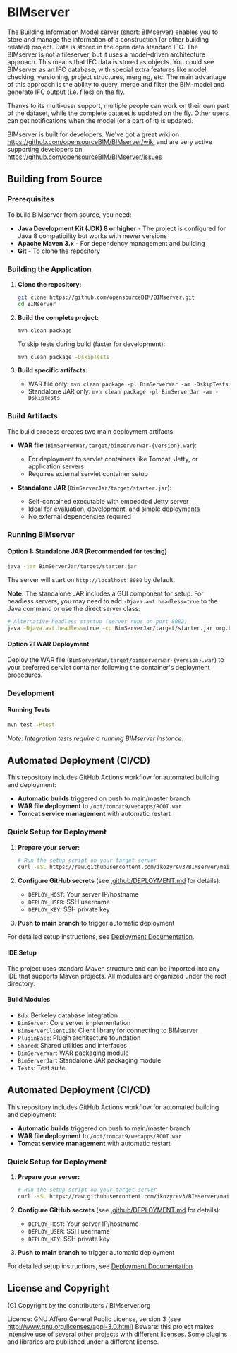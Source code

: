 BIMserver
=========

The Building Information Model server (short: BIMserver) enables you to store and manage the information of a construction (or other building related) project. Data is stored in the open data standard IFC. The BIMserver is not a fileserver, but it uses a model-driven architecture approach. This means that IFC data is stored as objects. You could see BIMserver as an IFC database, with special extra features like model checking, versioning, project structures, merging, etc. The main advantage of this approach is the ability to query, merge and filter the BIM-model and generate IFC output (i.e. files) on the fly.

Thanks to its multi-user support, multiple people can work on their own part of the dataset, while the complete dataset is updated on the fly. Other users can get notifications when the model (or a part of it) is updated. 

BIMserver is built for developers. We've got a great wiki on https://github.com/opensourceBIM/BIMserver/wiki and are very active supporting developers on https://github.com/opensourceBIM/BIMserver/issues 

## Building from Source

### Prerequisites

To build BIMserver from source, you need:

- **Java Development Kit (JDK) 8 or higher** - The project is configured for Java 8 compatibility but works with newer versions
- **Apache Maven 3.x** - For dependency management and building
- **Git** - To clone the repository

### Building the Application

1. **Clone the repository:**
   ```bash
   git clone https://github.com/opensourceBIM/BIMserver.git
   cd BIMserver
   ```

2. **Build the complete project:**
   ```bash
   mvn clean package
   ```

   To skip tests during build (faster for development):
   ```bash
   mvn clean package -DskipTests
   ```

3. **Build specific artifacts:**
   - WAR file only: `mvn clean package -pl BimServerWar -am -DskipTests`
   - Standalone JAR only: `mvn clean package -pl BimServerJar -am -DskipTests`

### Build Artifacts

The build process creates two main deployment artifacts:

- **WAR file** (`BimServerWar/target/bimserverwar-{version}.war`): 
  - For deployment to servlet containers like Tomcat, Jetty, or application servers
  - Requires external servlet container setup

- **Standalone JAR** (`BimServerJar/target/starter.jar`):
  - Self-contained executable with embedded Jetty server
  - Ideal for evaluation, development, and simple deployments
  - No external dependencies required

### Running BIMserver

#### Option 1: Standalone JAR (Recommended for testing)
```bash
java -jar BimServerJar/target/starter.jar
```

The server will start on `http://localhost:8080` by default.

**Note:** The standalone JAR includes a GUI component for setup. For headless servers, you may need to add `-Djava.awt.headless=true` to the Java command or use the direct server class:

```bash
# Alternative headless startup (server runs on port 8082)
java -Djava.awt.headless=true -cp BimServerJar/target/starter.jar org.bimserver.JarBimServer
```

#### Option 2: WAR Deployment
Deploy the WAR file (`BimServerWar/target/bimserverwar-{version}.war`) to your preferred servlet container following the container's deployment procedures.

### Development

#### Running Tests
```bash
mvn test -Ptest
```
*Note: Integration tests require a running BIMserver instance.*

## Automated Deployment (CI/CD)

This repository includes GitHub Actions workflow for automated building and deployment:

- **Automatic builds** triggered on push to main/master branch
- **WAR file deployment** to `/opt/tomcat9/webapps/ROOT.war`
- **Tomcat service management** with automatic restart

### Quick Setup for Deployment

1. **Prepare your server:**
   ```bash
   # Run the setup script on your target server
   curl -sSL https://raw.githubusercontent.com/ikozyrev3/BIMserver/main/.github/setup-server.sh | bash
   ```

2. **Configure GitHub secrets** (see [.github/DEPLOYMENT.md](.github/DEPLOYMENT.md) for details):
   - `DEPLOY_HOST`: Your server IP/hostname
   - `DEPLOY_USER`: SSH username
   - `DEPLOY_KEY`: SSH private key

3. **Push to main branch** to trigger automatic deployment

For detailed setup instructions, see [Deployment Documentation](.github/DEPLOYMENT.md).

#### IDE Setup
The project uses standard Maven structure and can be imported into any IDE that supports Maven projects. All modules are organized under the root directory.

#### Build Modules
- `Bdb`: Berkeley database integration
- `BimServer`: Core server implementation
- `BimServerClientLib`: Client library for connecting to BIMserver
- `PluginBase`: Plugin architecture foundation
- `Shared`: Shared utilities and interfaces
- `BimServerWar`: WAR packaging module
- `BimServerJar`: Standalone JAR packaging module
- `Tests`: Test suite

## Automated Deployment (CI/CD)

This repository includes GitHub Actions workflow for automated building and deployment:

- **Automatic builds** triggered on push to main/master branch
- **WAR file deployment** to `/opt/tomcat9/webapps/ROOT.war`
- **Tomcat service management** with automatic restart

### Quick Setup for Deployment

1. **Prepare your server:**
   ```bash
   # Run the setup script on your target server
   curl -sSL https://raw.githubusercontent.com/ikozyrev3/BIMserver/main/.github/setup-server.sh | bash
   ```

2. **Configure GitHub secrets** (see [.github/DEPLOYMENT.md](.github/DEPLOYMENT.md) for details):
   - `DEPLOY_HOST`: Your server IP/hostname
   - `DEPLOY_USER`: SSH username
   - `DEPLOY_KEY`: SSH private key

3. **Push to main branch** to trigger automatic deployment

For detailed setup instructions, see [Deployment Documentation](.github/DEPLOYMENT.md).

## License and Copyright

(C) Copyright by the contributers / BIMserver.org

Licence: GNU Affero General Public License, version 3 (see http://www.gnu.org/licenses/agpl-3.0.html)
Beware: this project makes intensive use of several other projects with different licenses. Some plugins and libraries are published under a different license.
